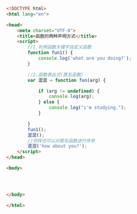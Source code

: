 
<BlogInfo id="227" title="23.函数的两种声明方式" author="白日梦想猿" pv=0 read_times=0 pre_cost_time="0分28秒" category="js学习" tag_list="['js学习']" create_time="2020.08.05 09:51:04" update_time="2020.08.05 10:22:37" />

```html
<!DOCTYPE html>
<html lang="en">

<head>
    <meta charset="UTF-8">
    <title>函数的两种声明方式</title>
    <script>
        //1.利用函数关键字自定义函数
        function fun1() {
            console.log('what are you doing?');
        }

        //2.函数表达式(匿名函数)
        var 混混 = function fun(arg) {

            if (arg != undefined) {
                console.log(arg);
            } else {
                console.log("i'm studying.");
            }

        }
        fun1();
        混混();
        //同样也可以对匿名函数进行传参
        混混('how about you?');
    </script>
</head>

<body>




</body>

</html>
```
